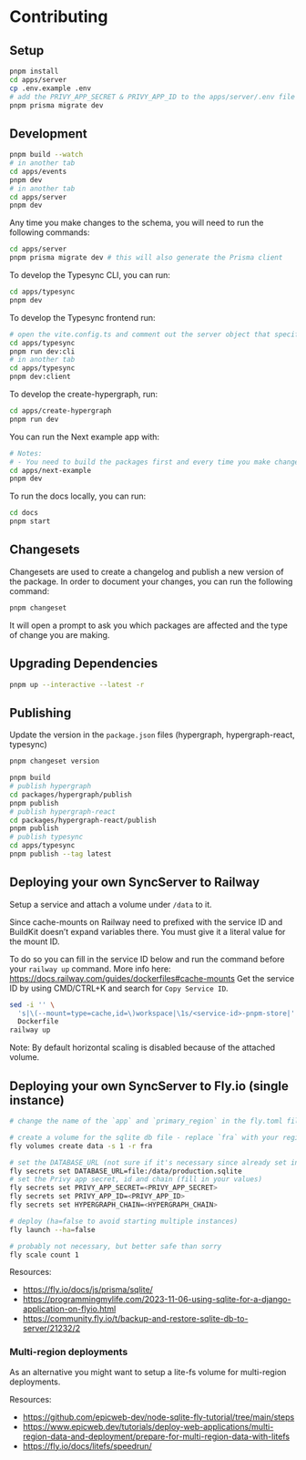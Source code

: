 # Contributing

## Setup

```sh
pnpm install
cd apps/server
cp .env.example .env
# add the PRIVY_APP_SECRET & PRIVY_APP_ID to the apps/server/.env file
pnpm prisma migrate dev
```

## Development

```sh
pnpm build --watch
# in another tab
cd apps/events
pnpm dev
# in another tab
cd apps/server
pnpm dev
```

Any time you make changes to the schema, you will need to run the following commands:

```sh
cd apps/server
pnpm prisma migrate dev # this will also generate the Prisma client
```

To develop the Typesync CLI, you can run:

```sh
cd apps/typesync
pnpm dev
```

To develop the Typesync frontend run:

```sh
# open the vite.config.ts and comment out the server object that specifies the port to be 3000
cd apps/typesync
pnpm run dev:cli
# in another tab
cd apps/typesync
pnpm dev:client
```

To develop the create-hypergraph, run:

```sh
cd apps/create-hypergraph
pnpm run dev
```

You can run the Next example app with:

```sh
# Notes:
# - You need to build the packages first and every time you make changes to the packages
cd apps/next-example
pnpm dev
```

To run the docs locally, you can run:

```sh
cd docs
pnpm start
```

## Changesets

Changesets are used to create a changelog and publish a new version of the package. In order to document your changes, you can run the following command:

```sh
pnpm changeset
```

It will open a prompt to ask you which packages are affected and the type of change you are making.


## Upgrading Dependencies

```sh
pnpm up --interactive --latest -r
```

## Publishing

Update the version in the `package.json` files (hypergraph, hypergraph-react, typesync)

```sh
pnpm changeset version

pnpm build
# publish hypergraph
cd packages/hypergraph/publish
pnpm publish
# publish hypergraph-react
cd packages/hypergraph-react/publish
pnpm publish
# publish typesync
cd apps/typesync
pnpm publish --tag latest
```

## Deploying your own SyncServer to Railway

Setup a service and attach a volume under `/data` to it.

Since cache-mounts on Railway need to prefixed with the service ID and BuildKit doesn’t expand variables there. You must give it a literal value for the mount ID.

To do so you can fill in the service ID below and run the command before your `railway up` command.
More info here: https://docs.railway.com/guides/dockerfiles#cache-mounts
Get the service ID by using CMD/CTRL+K and search for `Copy Service ID`.

```sh
sed -i '' \
  's|\(--mount=type=cache,id=\)workspace|\1s/<service-id>-pnpm-store|' \
  Dockerfile
railway up
```

Note: By default horizontal scaling is disabled because of the attached volume.

## Deploying your own SyncServer to Fly.io (single instance)

```sh
# change the name of the `app` and `primary_region` in the fly.toml file

# create a volume for the sqlite db file - replace `fra` with your region
fly volumes create data -s 1 -r fra

# set the DATABASE_URL (not sure if it's necessary since already set in the Dockerfile)
fly secrets set DATABASE_URL=file:/data/production.sqlite
# set the Privy app secret, id and chain (fill in your values)
fly secrets set PRIVY_APP_SECRET=<PRIVY_APP_SECRET>
fly secrets set PRIVY_APP_ID=<PRIVY_APP_ID>
fly secrets set HYPERGRAPH_CHAIN=<HYPERGRAPH_CHAIN>

# deploy (ha=false to avoid starting multiple instances)
fly launch --ha=false

# probably not necessary, but better safe than sorry
fly scale count 1
```

Resources:
- https://fly.io/docs/js/prisma/sqlite/
- https://programmingmylife.com/2023-11-06-using-sqlite-for-a-django-application-on-flyio.html
- https://community.fly.io/t/backup-and-restore-sqlite-db-to-server/21232/2

### Multi-region deployments

As an alternative you might want to setup a lite-fs volume for multi-region deployments.

Resources:
- https://github.com/epicweb-dev/node-sqlite-fly-tutorial/tree/main/steps
- https://www.epicweb.dev/tutorials/deploy-web-applications/multi-region-data-and-deployment/prepare-for-multi-region-data-with-litefs
- https://fly.io/docs/litefs/speedrun/
